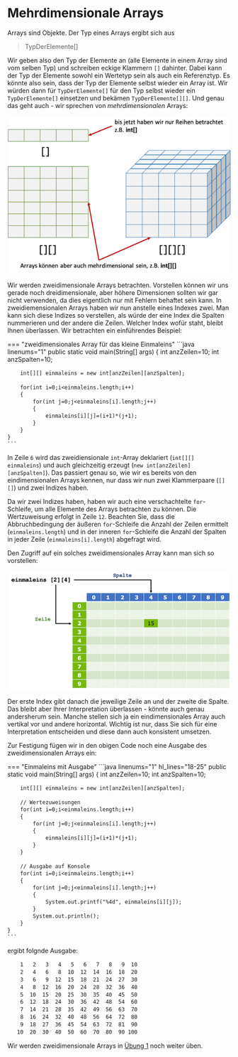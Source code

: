 # Mehrdimensionale Arrays

Arrays sind Objekte. Der Typ eines Arrays ergibt sich aus

> TypDerElemente[]

Wir geben also den Typ der Elemente an (alle Elemente in einem Array sind vom selben Typ) und schreiben eckige Klammern `[]` dahinter. Dabei kann der Typ der Elemente sowohl ein Wertetyp sein als auch ein Referenztyp. Es könnte also sein, dass der Typ der Elemente selbst wieder ein Array ist. Wir würden dann für `TypDerElemente[]` für den Typ selbst wieder ein `TypDerElemente[]` einsetzen und bekämen `TypDerElemente[][]`. Und genau das geht auch - wir sprechen von *mehrdimensionalen* Arrays: 

![mdarrays](./files/17_mdarrays.png)

Wir werden zweidimensionale Arrays betrachten. Vorstellen können wir uns gerade noch dreidimensionale, aber höhere Dimensionen sollten wir gar nicht verwenden, da dies eigentlich nur mit Fehlern behaftet sein kann. In zweidiemensionalen Arrays haben wir nun anstelle eines Indexes zwei. Man kann sich diese Indizes so verstellen, als würde der eine Index die Spalten nummerieren und der andere die Zeilen. Welcher Index wofür staht, bleibt Ihnen überlassen. Wir betrachten ein einführendes Beispiel:

=== "zweidimensionales Array für das kleine Einmaleins"
	```java linenums="1"
	public static void main(String[] args) 
	{
		int anzZeilen=10;
		int anzSpalten=10;

		int[][] einmaleins = new int[anzZeilen][anzSpalten]; 

		for(int i=0;i<einmaleins.length;i++)
		{
			for(int j=0;j<einmaleins[i].length;j++)
			{
				einmaleins[i][j]=(i+1)*(j+1);
			}
		}
	}
	```

In Zeile `6` wird das zweidiensionale `int`-Array deklariert (`int[][] einmaleins`) und auch gleichzeitig erzeugt (`new int[anzZeilen][anzSpalten]`). Das passiert genau so, wie wir es bereits von den eindimensionalen Arrays kennen, nur dass wir nun zwei Klammerpaare (`[][]`) und zwei Indizes haben. 

Da wir zwei Indizes haben, haben wir auch eine verschachtelte `for`-Schleife, um alle Elemente des Arrays betrachten zu können. Die Wertzuweisung erfolgt in Zeile `12`. Beachten Sie, dass die Abbruchbedingung der äußeren `for`-Schleife die Anzahl der Zeilen ermittelt (`einmaleins.length`) und in der inneren `for`-Schleife die Anzahl der Spalten in jeder Zeile (`einmaleins[i].length`) abgefragt wird. 

Den Zugriff auf ein solches zweidimensionales Array kann man sich so vorstellen:

![mdarrays](./files/18_mdarrays.png)

Der erste Index gibt danach die jeweilige Zeile an und der zweite die Spalte. Das bleibt aber Ihrer Interpretation überlassen - könnte auch genau andersherum sein. Manche stellen sich ja ein eindimensionales Array auch vertikal vor und andere horizontal. Wichtig ist nur, dass Sie sich für eine Interpretation entscheiden und diese dann auch konsistent umsetzen. 

Zur Festigung fügen wir in den obigen Code noch eine Ausgabe des zweidimensionalen Arrays ein: 


=== "Einmaleins mit Ausgabe"
	```java linenums="1" hl_lines="18-25"
	public static void main(String[] args) 
	{
		int anzZeilen=10;
		int anzSpalten=10;

		int[][] einmaleins = new int[anzZeilen][anzSpalten]; 

		// Wertezuweisungen
		for(int i=0;i<einmaleins.length;i++)
		{
			for(int j=0;j<einmaleins[i].length;j++)
			{
				einmaleins[i][j]=(i+1)*(j+1);
			}
		}

		// Ausgabe auf Konsole
		for(int i=0;i<einmaleins.length;i++)
		{
			for(int j=0;j<einmaleins[i].length;j++)
			{
				System.out.printf("%4d", einmaleins[i][j]);
			}
			System.out.println();
		}
	}
	```

ergibt folgnde Ausgabe:

```bash
 	1   2   3   4   5   6   7   8   9  10
   	2   4   6   8  10  12  14  16  18  20
   	3   6   9  12  15  18  21  24  27  30
   	4   8  12  16  20  24  28  32  36  40
   	5  10  15  20  25  30  35  40  45  50
   	6  12  18  24  30  36  42  48  54  60
   	7  14  21  28  35  42  49  56  63  70
   	8  16  24  32  40  48  56  64  72  80
   	9  18  27  36  45  54  63  72  81  90
   10  20  30  40  50  60  70  80  90 100
```

Wir werden zweidimensionale Arrays in [Übung 1](../uebungen/#ubung-2-enum-und-zweidimensionale-arrays) noch weiter üben. 